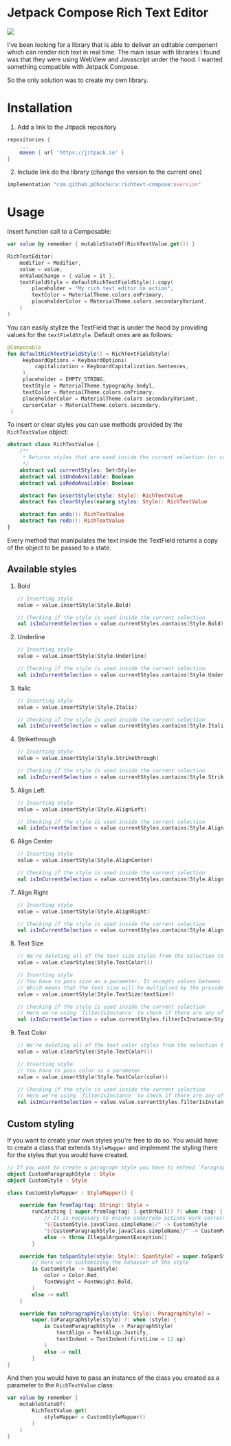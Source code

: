 # Jetpack Compose Rich Text Editor

[![](https://jitpack.io/v/pChochura/richtext-compose.svg)](https://jitpack.io/#pChochura/richtext-compose)

I've been looking for a library that is able to deliver an editable component which can render rich
text in real time. The main issue with libraries I found was that they were using WebView and
Javascript under the hood. I wanted something compatible with Jetpack Compose.

So the only solution was to create my own library.

# Installation

1. Add a link to the Jitpack repository

```groovy
repositories {
    ...
    maven { url 'https://jitpack.io' }
}
```

2. Include link do the library (change the version to the current one)

```groovy
implementation "com.github.pChochura:richtext-compose:$version"
```

# Usage

Insert function call to a Composable:

```kotlin
var value by remember { mutableStateOf(RichTextValue.get()) }

RichTextEditor(
    modifier = Modifier,
    value = value,
    onValueChange = { value = it },
    textFieldStyle = defaultRichTextFieldStyle().copy(
        placeholder = "My rich text editor in action",
        textColor = MaterialTheme.colors.onPrimary,
        placeholderColor = MaterialTheme.colors.secondaryVariant,
    )
)
```

You can easily stylize the TextField that is under the hood by providing values for
the `textFieldStyle`. Default ones are as follows:

```kotlin
@Composable
fun defaultRichTextFieldStyle() = RichTextFieldStyle(
     keyboardOptions = KeyboardOptions(
         capitalization = KeyboardCapitalization.Sentences,
     ),
     placeholder = EMPTY_STRING,
     textStyle = MaterialTheme.typography.body1,
     textColor = MaterialTheme.colors.onPrimary,
     placeholderColor = MaterialTheme.colors.secondaryVariant,
     cursorColor = MaterialTheme.colors.secondary,
 )
```

To insert or clear styles you can use methods provided by the `RichTextValue` object:

```kotlin
abstract class RichTextValue {
    /**
     * Returns styles that are used inside the current selection (or composition)
     */
    abstract val currentStyles: Set<Style>
    abstract val isUndoAvailable: Boolean
    abstract val isRedoAvailable: Boolean

    abstract fun insertStyle(style: Style): RichTextValue
    abstract fun clearStyles(vararg styles: Style): RichTextValue

    abstract fun undo(): RichTextValue
    abstract fun redo(): RichTextValue
}
```

Every method that manipulates the text inside the TextField returns a copy of the object to be
passed to a state.

## Available styles

1. Bold
   ```kotlin
   // Inserting style
   value = value.insertStyle(Style.Bold)

   // Checking if the style is used inside the current selection
   val isInCurrentSelection = value.currentStyles.contains(Style.Bold)
   ```

2. Underline
   ```kotlin
   // Inserting style
   value = value.insertStyle(Style.Underline)

   // Checking if the style is used inside the current selection
   val isInCurrentSelection = value.currentStyles.contains(Style.Underline)
   ```

3. Italic
   ```kotlin
   // Inserting style
   value = value.insertStyle(Style.Italic)

   // Checking if the style is used inside the current selection
   val isInCurrentSelection = value.currentStyles.contains(Style.Italic)
   ```

4. Strikethrough
   ```kotlin
   // Inserting style
   value = value.insertStyle(Style.Strikethrough)

   // Checking if the style is used inside the current selection
   val isInCurrentSelection = value.currentStyles.contains(Style.Strikethrough)
   ```

5. Align Left
   ```kotlin
   // Inserting style
   value = value.insertStyle(Style.AlignLeft)

   // Checking if the style is used inside the current selection
   val isInCurrentSelection = value.currentStyles.contains(Style.AlignLeft)
   ```

6. Align Center
   ```kotlin
   // Inserting style
   value = value.insertStyle(Style.AlignCenter)

   // Checking if the style is used inside the current selection
   val isInCurrentSelection = value.currentStyles.contains(Style.AlignCenter)
   ```

7. Align Right
   ```kotlin
   // Inserting style
   value = value.insertStyle(Style.AlignRight)

   // Checking if the style is used inside the current selection
   val isInCurrentSelection = value.currentStyles.contains(Style.AlignRight)
   ```

8. Text Size
   ```kotlin
   // We're deleting all of the text size styles from the selection to avoid multiple multiplications of the size
   value = value.clearStyles(Style.TextColor())

   // Inserting style
   // You have to pass size as a parameter. It accepts values between 0.5f and 2.0f
   // Which means that the text size will be multiplied by the provided value
   value = value.insertStyle(Style.TextSize(textSize))

   // Checking if the style is used inside the current selection
   // Here we're using `filterIsInstance` to check if there are any of the text size styles
   val isInCurrentSelection = value.currentStyles.filterIsInstance<Style.TextSize>().isNotEmpty()
   ```

9. Text Color
   ```kotlin
   // We're deleting all of the text color styles from the selection to avoid having more than one color on the same portion of the text (the last one would be displayed either way)
   value = value.clearStyles(Style.TextColor())

   // Inserting style
   // You have to pass color as a parameter
   value = value.insertStyle(Style.TextColor(color))

   // Checking if the style is used inside the current selection
   // Here we're using `filterIsInstance` to check if there are any of the text color styles
   val isInCurrentSelection = value.value.currentStyles.filterIsInstance<Style.TextColor>().isNotEmpty()
   ```

## Custom styling

If you want to create your own styles you're free to do so. You would have to create a class that
extends `StyleMapper` and implement the styling there for the styles that you would have created.

```kotlin
// If you want to create a paragraph style you have to extend `ParagraphStyle` interface!
object CustomParagraphStyle : Style
object CustomStyle : Style

class CustomStyleMapper : StyleMapper() {

    override fun fromTag(tag: String): Style =
        runCatching { super.fromTag(tag) }.getOrNull() ?: when (tag) {
            // It is necessary to ensure undo/redo actions work correctly
            "${CustomStyle.javaClass.simpleName}/" -> CustomStyle
            "${CustomParagraphStyle.javaClass.simpleName}/" -> CustomParagraphStyle
            else -> throw IllegalArgumentException()
        }

    override fun toSpanStyle(style: Style): SpanStyle? = super.toSpanStyle(style) ?: when (style) {
        // Here we're customizing the behavior of the style
        is CustomStyle -> SpanStyle(
            color = Color.Red,
            fontWeight = FontWeight.Bold,
        )
        else -> null
    }

    override fun toParagraphStyle(style: Style): ParagraphStyle? =
        super.toParagraphStyle(style) ?: when (style) {
            is CustomParagraphStyle -> ParagraphStyle(
                textAlign = TextAlign.Justify,
                textIndent = TextIndent(firstLine = 12.sp)
            )
            else -> null
        }
}
```

And then you would have to pass an instance of the class you created as a parameter to
the `RichTextValue` class:

```kotlin
var value by remember {
    mutableStateOf(
        RichTextValue.get(
            styleMapper = CustomStyleMapper()
        )
    )
}
```
